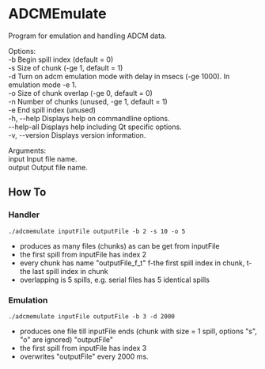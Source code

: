 # ADCMEmulate
Program for emulation and handling ADCM data.

Options:<br/>
  -b <begin>     Begin spill index (default = 0)<br/>
  -s <size>      Size of chunk (-ge 1, default = 1)<br/>
  -d <delay>     Turn on adcm emulation mode with delay in msecs (-ge 1000). In
                 emulation mode <size> -e 1.<br/>
  -o <overlap>   Size of chunk overlap (-ge 0, default = 0)<br/>
  -n <number>    Number of chunks (unused, -ge 1, default = 1)<br/>
  -e <end>       End spill index (unused)<br/>
  -h, --help     Displays help on commandline options.<br/>
  --help-all     Displays help including Qt specific options.<br/>
  -v, --version  Displays version information.<br/>

Arguments:<br/>
  input          Input file name.<br/>
  output         Output file name.<br/>

## How To<br/>
### Handler<br/>
`./adcmemulate inputFile outputFile -b 2 -s 10 -o 5`<br/>
* produces as many files (chunks) as can be get from inputFile
* the first spill from inputFile has index 2
* every chunk has name "outputFile_f_t" f-the first spill index in chunk, t-the last spill index in chunk
* overlapping is 5 spills, e.g. serial files has 5 identical spills

### Emulation<br/>
`./adcmemulate inputFile outputFile -b 3 -d 2000`<br/>
* produces one file till inputFile ends (chunk with size = 1 spill, options "s", "o" are ignored) "outputFile"
* the first spill from inputFile has index 3
* overwrites "outputFile" every 2000 ms.
